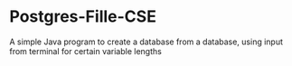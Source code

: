 # Postgres-Fille-CSE
A simple Java program to create a database from a database, using input from terminal for certain variable lengths
